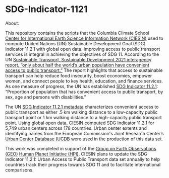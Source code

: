 # SDG-Indicator-1121

About: 

This repository contains the scripts that the Columbia Climate School [Center for International Earth Science Information Network (CIESIN)](http://www.ciesin.org) used to compute United Nations (UN) Sustainable Development Goal (SDG) Indicator 11.2.1 with global open data. Improving access to public transport services is integral in achieving the objectives of SDG 11. According to the UN [Sustainable Transport, Sustainable Development 2021 interagency report, “only about half the world’s urban population have convenient access to public transport.”](https://sdgs.un.org/sites/default/files/2021-10/Transportation%20Report%202021_FullReport_Digital.pdf) The report highlights that access to sustainable transport can help reduce food insecurity, boost economies, empower women, and connect people to key health, education, and finance services. As one measure of progress, the UN has established [SDG Indicator 11.2.1](https://unstats.un.org/sdgs/metadata/?Text=&Goal=&Target=11.2): “Proportion of population that has convenient access to public transport, by sex, age and persons with disabilities.” 

The UN [SDG Indicator 11.2.1 metadata](https://unstats.un.org/sdgs/metadata/files/Metadata-11-02-01.pdf) characterizes convenient access to public transport as either .5 km walking distance to a low-capacity public transport point or 1 km walking distance to a high-capacity public transport point. Using global open data, CIESIN computed SDG Indicator 11.2.1 for 5,749 urban centers across 178 countries. Urban center extents and identifying names from the European Commission's Joint Research Center’s [Urban Center Database (UCDB](https://ghsl.jrc.ec.europa.eu/ucdb2018Overview.php) were used in the production of this data set. 

This work was completed in support of the [Group on Earth Observations (GEO)](https://earthobservations.org/index.php) [Human Planet Initiative (HPI)](https://ghsl.jrc.ec.europa.eu/HPI.php). CIESIN plans to update the SDG Indicator 11.2.1: Urban Access to Public Transport data set annually to help countries track their progress towards SDG 11 and to facilitate international comparisons. 
